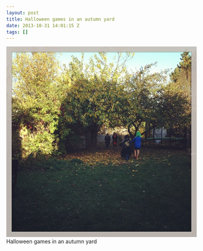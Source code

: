```yaml
---
layout: post
title: Halloween games in an autumn yard
date: 2013-10-31 14:01:15 Z
tags: []
---
```

![](/media/2013/10/65612289955.jpg)
Halloween games in an autumn yard
